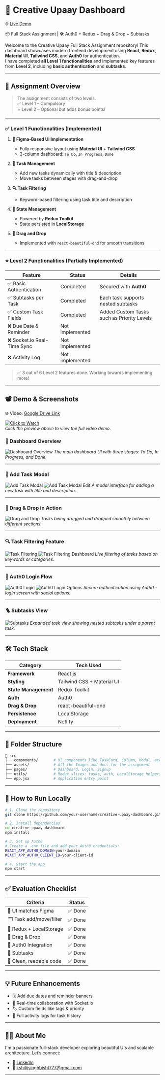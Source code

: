 # 🎨 Creative Upaay Dashboard

🌐 [Live Demo](https://creative-upaay-dashboard.vercel.app/) 

📦 Full Stack Assignment | 🛠️ Auth0 + Redux + Drag & Drop + Subtasks

Welcome to the Creative Upaay Full Stack Assignment repository! This dashboard showcases modern frontend development using **React**, **Redux**, **Material UI**, **Tailwind CSS**, and **Auth0** for authentication.  
I have completed **all Level 1 functionalities** and implemented key features from **Level 2**, including **basic authentication** and **subtasks**.

---

## 📑 Assignment Overview

> The assignment consists of two levels.  
> ✅ Level 1 – Compulsory  
> ⭐ Level 2 – Optional but adds bonus points!

---

### ✅ Level 1 Functionalities (Implemented)

1. **🎨 Figma-Based UI Implementation**  
   - Fully responsive layout using **Material UI** + **Tailwind CSS**  
   - 3-column dashboard: `To Do`, `In Progress`, `Done`

2. **📝 Task Management**  
   - Add new tasks dynamically with title & description  
   - Move tasks between stages with drag-and-drop

3. **🔍 Task Filtering**  
   - Keyword-based filtering using task title and description

4. **🧠 State Management**  
   - Powered by **Redux Toolkit**  
   - State persisted in **LocalStorage**

5. **🧲 Drag and Drop**  
   - Implemented with `react-beautiful-dnd` for smooth transitions

---

### ⭐ Level 2 Functionalities (Partially Implemented)

| Feature                        | Status    | Details |
|-------------------------------|-----------|---------|
| ✅ Basic Authentication       | Completed | Secured with **Auth0** |
| ✅ Subtasks per Task          | Completed | Each task supports nested subtasks |
| ✅ Custom Task Fields         | Completed | Added Custom Tasks such as Priority Levels |
| ❌ Due Date & Reminder        | Not implemented |
| ❌ Socket.io Real-Time Sync   | Not implemented |
| ❌ Activity Log               | Not implemented |

> ✅ 3 out of 6 Level 2 features done. Working towards implementing more!

---

## 📽️ Demo & Screenshots

🌐 Video: [Google Drive Link](https://drive.google.com/file/d/19ftKZ7nI9XFyepvcVqgYvuNPJ0YWuVpt/view?usp=sharing)

[![Click to Watch](./src/assets/samples/gif.gif)](https://drive.google.com/file/d/19ftKZ7nI9XFyepvcVqgYvuNPJ0YWuVpt/view?usp=sharing)  
*Click the preview above to view the full video demo.*

### 📍 Dashboard Overview

![Dashboard Overview](./src/assets/samples/dashboard.png)
*The main dashboard UI with three stages: To Do, In Progress, and Done.*

---

### 📝 Add Task Modal

![Add Task Modal](./src/assets/samples/addTask1.png)
![Add Task Modal Edit](./src/assets/samples/addTask2.png)
*A modal interface for adding a new task with title and description.*

---

### 🔁 Drag & Drop in Action

![Drag and Drop](./src/assets/samples/drag.png)
*Tasks being dragged and dropped smoothly between different sections.*

---

### 🔍 Task Filtering Feature

![Task Filtering](./src/assets/samples/filterOptions.png)
![Task Filtering Dashboard](./src/assets/samples/filteredDashboard.png)
*Live filtering of tasks based on keywords or categories.*

---

### 🔐 Auth0 Login Flow

![Auth0 Login](./src/assets/samples/login.png)
![Auth0 Login Options](./src/assets/samples/loginOptions.png)
*Secure authentication using Auth0 - login screen with social options.*

---

### 🪜 Subtasks View

![Subtasks](./src/assets/samples/subtask.png)
*Expanded task view showing nested subtasks under a parent task.*


---

## 🛠️ Tech Stack

| Category           | Tech Used |
|--------------------|-----------|
| **Framework**      | React.js |
| **Styling**        | Tailwind CSS + Material UI |
| **State Management** | Redux Toolkit |
| **Auth**           | Auth0 |
| **Drag & Drop**    | react-beautiful-dnd |
| **Persistence**    | LocalStorage |
| **Deployment**     | Netlify |

---

## 📂 Folder Structure

```bash
📁 src
├── components/       # UI components like TaskCard, Column, Modal, etc.
├── assets/           # All the Images and docs for the assignment
├── pages/            # Dashboard, Login, Signup
├── utils/            # Redux slices: tasks, auth, LocalStorage helpers
└── App.jsx           # Application entry point
````

---

## 🚀 How to Run Locally

```bash
# 1. Clone the repository
git clone https://github.com/your-username/creative-upaay-dashboard.git

# 2. Install dependencies
cd creative-upaay-dashboard
npm install

# 3. Set up Auth0
# Create a .env file and add your Auth0 credentials:
REACT_APP_AUTH0_DOMAIN=your-domain
REACT_APP_AUTH0_CLIENT_ID=your-client-id

# 4. Start the app
npm start
```

---

## ✅ Evaluation Checklist

| Criteria                 | Status |
| ------------------------ | ------ |
| 🎨 UI matches Figma      | ✅ Done |
| 🗂️ Task add/move/filter | ✅ Done |
| 🧠 Redux + LocalStorage  | ✅ Done |
| 🧲 Drag & Drop           | ✅ Done |
| 🔐 Auth0 Integration     | ✅ Done |
| 📌 Subtasks              | ✅ Done |
| 🧹 Clean, readable code  | ✅ Done |

---

## 💡 Future Enhancements

* 🗓️ Add due dates and reminder banners
* 🔄 Real-time collaboration with Socket.io
* 🏷️ Custom fields like tags & priority
* 📜 Full activity logs for task history

---

## 🙋‍♂️ About Me

I'm a passionate full-stack developer exploring beautiful UIs and scalable architecture.
Let’s connect:

* 🔗 [LinkedIn](https://linkedin.com/in/kshitijsinghbisht)
* 📧 [kshitijsinghbisht777@gmail.com](mailto:kshitijsinghbisht777@gmail.com)

---
